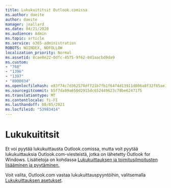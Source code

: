 ```yaml
---
title: Lukukuititsit Outlook.comissa
ms.author: daeite
author: daeite
manager: joallard
ms.date: 04/21/2020
ms.audience: Admin
ms.topic: article
ms.service: o365-administration
ROBOTS: NOINDEX, NOFOLLOW
localization_priority: Normal
ms.assetid: 8cae0e22-0dfc-4575-9f62-041aacbd9da9
ms.custom:
- "768"
- "1396"
- "1397"
- "8000034"
ms.openlocfilehash: e83f74c7d362578dff21b7fb1f6474d13911d006a8f32f85ae30bce73bf8fd52
ms.sourcegitcommit: b5f7da89a650d2915dc652449623c78be6247175
ms.translationtype: MT
ms.contentlocale: fi-FI
ms.lasthandoff: 08/05/2021
ms.locfileid: "53983414"
---
```

# <a name="read-receipts"></a>Lukukuititsit

Et voi pyytää lukukuittausta Outlook.comissa, mutta voit pyytää lukukuittauksia Outlook.com-viesteistä, jotka on lähetetty Outlook for Windows. Lisätietoja on kohdassa [Lukukuittauksen ja toimitusilmoitusten lisääminen ja pyytäminen.](https://support.office.com/article/a34bf70a-4c2c-4461-b2a1-12e4a7a92141?wt.mc_id=Office_Outlook_com_Alchemy)
  
Voit valita, Outlook.com vastaa lukukuittauspyyntöihin, valitsemalla [Lukukuittauksen asetukset](https://outlook.live.com/mail/options/mail/handling/readReceipts).
